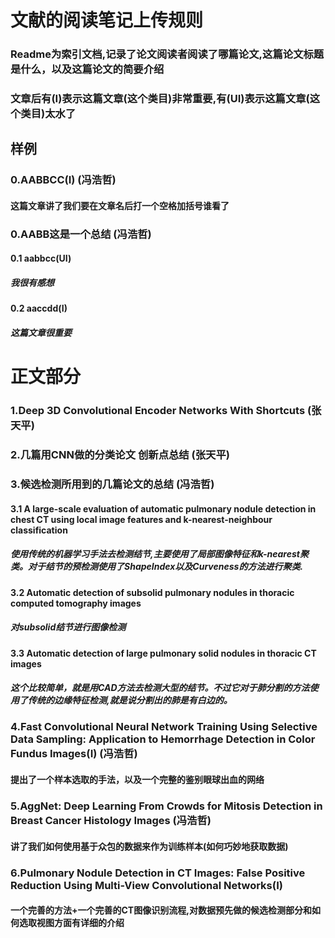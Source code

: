 # 文献的阅读笔记上传规则
### Readme为索引文档,记录了论文阅读者阅读了哪篇论文,这篇论文标题是什么，以及这篇论文的简要介绍
### 文章后有(I)表示这篇文章(这个类目)非常重要,有(UI)表示这篇文章(这个类目)太水了
## 样例

### 0.AABBCC(I) (冯浩哲)
#### 这篇文章讲了我们要在文章名后打一个空格加括号谁看了

### 0.AABB这是一个总结 (冯浩哲)
#### 0.1 aabbcc(UI)
##### 我很有感想
#### 0.2 aaccdd(I)
##### 这篇文章很重要

# 正文部分

### 1.Deep 3D Convolutional Encoder Networks With Shortcuts (张天平)
### 2.几篇用CNN做的分类论文 创新点总结 (张天平)
### 3.候选检测所用到的几篇论文的总结 (冯浩哲)
#### 3.1 A large-scale evaluation of automatic pulmonary nodule detection in chest CT using local image features and k-nearest-neighbour classification 
##### 使用传统的机器学习手法去检测结节,主要使用了局部图像特征和k-nearest聚类。对于结节的预检测使用了ShapeIndex以及Curveness的方法进行聚类.
#### 3.2 Automatic detection of subsolid pulmonary nodules in thoracic computed tomography images
##### 对subsolid结节进行图像检测
#### 3.3 Automatic detection of large pulmonary solid nodules in thoracic CT images 
##### 这个比较简单，就是用CAD方法去检测大型的结节。不过它对于肺分割的方法使用了传统的边缘特征检测,就是说分割出的肺是有白边的。
### 4.Fast Convolutional Neural Network Training Using Selective Data Sampling: Application to Hemorrhage Detection in Color Fundus Images(I) (冯浩哲)
#### 提出了一个样本选取的手法，以及一个完整的鉴别眼球出血的网络
### 5.AggNet: Deep Learning From Crowds for Mitosis Detection in Breast Cancer Histology Images (冯浩哲)
#### 讲了我们如何使用基于众包的数据来作为训练样本(如何巧妙地获取数据)
### 6.Pulmonary Nodule Detection in CT Images: False Positive Reduction Using Multi-View Convolutional Networks(I) 
#### 一个完善的方法+一个完善的CT图像识别流程,对数据预先做的候选检测部分和如何选取视图方面有详细的介绍
